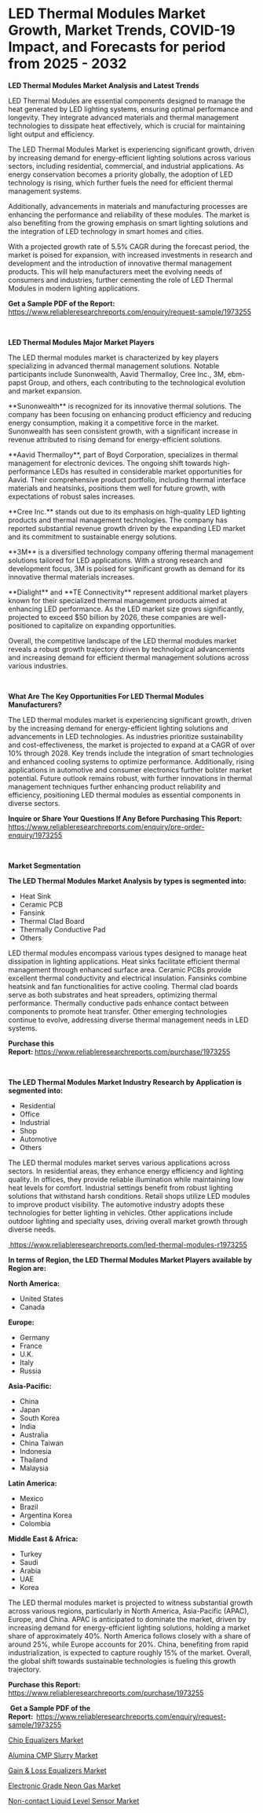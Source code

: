 <p><h1>LED Thermal Modules Market Growth, Market Trends, COVID-19 Impact, and Forecasts for period from 2025 - 2032</h1></p><p><strong>LED Thermal Modules Market Analysis and Latest Trends</strong></p>
<p><p>LED Thermal Modules are essential components designed to manage the heat generated by LED lighting systems, ensuring optimal performance and longevity. They integrate advanced materials and thermal management technologies to dissipate heat effectively, which is crucial for maintaining light output and efficiency. </p><p>The LED Thermal Modules Market is experiencing significant growth, driven by increasing demand for energy-efficient lighting solutions across various sectors, including residential, commercial, and industrial applications. As energy conservation becomes a priority globally, the adoption of LED technology is rising, which further fuels the need for efficient thermal management systems. </p><p>Additionally, advancements in materials and manufacturing processes are enhancing the performance and reliability of these modules. The market is also benefiting from the growing emphasis on smart lighting solutions and the integration of LED technology in smart homes and cities. </p><p>With a projected growth rate of 5.5% CAGR during the forecast period, the market is poised for expansion, with increased investments in research and development and the introduction of innovative thermal management products. This will help manufacturers meet the evolving needs of consumers and industries, further cementing the role of LED Thermal Modules in modern lighting applications.</p></p>
<p><strong>Get a Sample PDF of the Report:&nbsp;</strong> <a href="https://www.reliableresearchreports.com/enquiry/request-sample/1973255?utm_campaign=16&utm_medium=2&utm_source=Github&utm_content=ia&utm_term=13022025&utm_id=led-thermal-modules">https://www.reliableresearchreports.com/enquiry/request-sample/1973255</a></p>
<p>&nbsp;</p>
<p><strong>LED Thermal Modules Major Market Players</strong></p>
<p><p>The LED thermal modules market is characterized by key players specializing in advanced thermal management solutions. Notable participants include Sunonwealth, Aavid Thermalloy, Cree Inc., 3M, ebm-papst Group, and others, each contributing to the technological evolution and market expansion.</p><p>**Sunonwealth** is recognized for its innovative thermal solutions. The company has been focusing on enhancing product efficiency and reducing energy consumption, making it a competitive force in the market. Sunonwealth has seen consistent growth, with a significant increase in revenue attributed to rising demand for energy-efficient solutions.</p><p>**Aavid Thermalloy**, part of Boyd Corporation, specializes in thermal management for electronic devices. The ongoing shift towards high-performance LEDs has resulted in considerable market opportunities for Aavid. Their comprehensive product portfolio, including thermal interface materials and heatsinks, positions them well for future growth, with expectations of robust sales increases.</p><p>**Cree Inc.** stands out due to its emphasis on high-quality LED lighting products and thermal management technologies. The company has reported substantial revenue growth driven by the expanding LED market and its commitment to sustainable energy solutions.</p><p>**3M** is a diversified technology company offering thermal management solutions tailored for LED applications. With a strong research and development focus, 3M is poised for significant growth as demand for its innovative thermal materials increases.</p><p>**Dialight** and **TE Connectivity** represent additional market players known for their specialized thermal management products aimed at enhancing LED performance. As the LED market size grows significantly, projected to exceed $50 billion by 2026, these companies are well-positioned to capitalize on expanding opportunities.</p><p>Overall, the competitive landscape of the LED thermal modules market reveals a robust growth trajectory driven by technological advancements and increasing demand for efficient thermal management solutions across various industries.</p></p>
<p>&nbsp;</p>
<p><strong>What Are The Key Opportunities For LED Thermal Modules Manufacturers?</strong></p>
<p><p>The LED thermal modules market is experiencing significant growth, driven by the increasing demand for energy-efficient lighting solutions and advancements in LED technologies. As industries prioritize sustainability and cost-effectiveness, the market is projected to expand at a CAGR of over 10% through 2028. Key trends include the integration of smart technologies and enhanced cooling systems to optimize performance. Additionally, rising applications in automotive and consumer electronics further bolster market potential. Future outlook remains robust, with further innovations in thermal management techniques further enhancing product reliability and efficiency, positioning LED thermal modules as essential components in diverse sectors.</p></p>
<p><strong>Inquire or Share Your Questions If Any Before Purchasing This Report:</strong> <a href="https://www.reliableresearchreports.com/enquiry/pre-order-enquiry/1973255?utm_campaign=16&utm_medium=2&utm_source=Github&utm_content=ia&utm_term=13022025&utm_id=led-thermal-modules">https://www.reliableresearchreports.com/enquiry/pre-order-enquiry/1973255</a></p>
<p>&nbsp;</p>
<p><strong>Market Segmentation</strong></p>
<p><strong>The LED Thermal Modules Market Analysis by types is segmented into:</strong></p>
<p><ul><li>Heat Sink</li><li>Ceramic PCB</li><li>Fansink</li><li>Thermal Clad Board</li><li>Thermally Conductive Pad</li><li>Others</li></ul></p>
<p><p>LED thermal modules encompass various types designed to manage heat dissipation in lighting applications. Heat sinks facilitate efficient thermal management through enhanced surface area. Ceramic PCBs provide excellent thermal conductivity and electrical insulation. Fansinks combine heatsink and fan functionalities for active cooling. Thermal clad boards serve as both substrates and heat spreaders, optimizing thermal performance. Thermally conductive pads enhance contact between components to promote heat transfer. Other emerging technologies continue to evolve, addressing diverse thermal management needs in LED systems.</p></p>
<p><strong>Purchase this Report:&nbsp;</strong><a href="https://www.reliableresearchreports.com/purchase/1973255?utm_campaign=16&utm_medium=2&utm_source=Github&utm_content=ia&utm_term=13022025&utm_id=led-thermal-modules">https://www.reliableresearchreports.com/purchase/1973255</a></p>
<p>&nbsp;</p>
<p><strong>The LED Thermal Modules Market Industry Research by Application is segmented into:</strong></p>
<p><ul><li>Residential</li><li>Office</li><li>Industrial</li><li>Shop</li><li>Automotive</li><li>Others</li></ul></p>
<p><p>The LED thermal modules market serves various applications across sectors. In residential areas, they enhance energy efficiency and lighting quality. In offices, they provide reliable illumination while maintaining low heat levels for comfort. Industrial settings benefit from robust lighting solutions that withstand harsh conditions. Retail shops utilize LED modules to improve product visibility. The automotive industry adopts these technologies for better lighting in vehicles. Other applications include outdoor lighting and specialty uses, driving overall market growth through diverse needs.</p></p>
<p><a href="https://www.reliableresearchreports.com/led-thermal-modules-r1973255?utm_campaign=16&utm_medium=2&utm_source=Github&utm_content=ia&utm_term=13022025&utm_id=led-thermal-modules">&nbsp;https://www.reliableresearchreports.com/led-thermal-modules-r1973255</a></p>
<p><strong>In terms of Region, the LED Thermal Modules Market Players available by Region are:</strong></p>
<p>
    <p> <strong> North America: </strong>
        <ul>
            <li>United States</li>
            <li>Canada</li>
        </ul>
        </p> 
    <p> <strong> Europe: </strong>
        <ul>
            <li>Germany</li>
            <li>France</li>
            <li>U.K.</li>
            <li>Italy</li>
            <li>Russia</li>
        </ul>
        </p> 
    <p> <strong> Asia-Pacific: </strong>
        <ul>
            <li>China</li>
            <li>Japan</li>
            <li>South Korea</li>
            <li>India</li>
            <li>Australia</li>
            <li>China Taiwan</li>
            <li>Indonesia</li>
            <li>Thailand</li>
            <li>Malaysia</li>
        </ul>
        </p> 
    <p> <strong> Latin America: </strong>
        <ul>
            <li>Mexico</li>
            <li>Brazil</li>
            <li>Argentina Korea</li>
            <li>Colombia</li>
        </ul>
        </p> 
    <p> <strong> Middle East & Africa: </strong>
        <ul>
            <li>Turkey</li>
            <li>Saudi</li>
            <li>Arabia</li>
            <li>UAE</li>
            <li>Korea</li>
        </ul>
    </p>
    </p>
<p><p>The LED thermal modules market is projected to witness substantial growth across various regions, particularly in North America, Asia-Pacific (APAC), Europe, and China. APAC is anticipated to dominate the market, driven by increasing demand for energy-efficient lighting solutions, holding a market share of approximately 40%. North America follows closely with a share of around 25%, while Europe accounts for 20%. China, benefiting from rapid industrialization, is expected to capture roughly 15% of the market. Overall, the global shift towards sustainable technologies is fueling this growth trajectory.</p></p>
<p><strong>Purchase this Report: </strong><a href="https://www.reliableresearchreports.com/purchase/1973255?utm_campaign=16&utm_medium=2&utm_source=Github&utm_content=ia&utm_term=13022025&utm_id=led-thermal-modules">https://www.reliableresearchreports.com/purchase/1973255</a></p>
<p>&nbsp;<strong>Get a Sample PDF of the Report:&nbsp;&nbsp;</strong><a href="https://www.reliableresearchreports.com/enquiry/request-sample/1973255?utm_campaign=16&utm_medium=2&utm_source=Github&utm_content=ia&utm_term=13022025&utm_id=led-thermal-modules">https://www.reliableresearchreports.com/enquiry/request-sample/1973255</a></p>
<p><strong></strong></p>
<p><p><a href="https://github.com/bholdsfofie/Market-Research-Report-List-1/blob/main/chip-equalizers-market.md?utm_campaign=16&utm_medium=2&utm_source=Github&utm_content=ia&utm_term=13022025&utm_id=led-thermal-modules">Chip Equalizers Market</a></p><p><a href="https://github.com/birbamanan03/Market-Research-Report-List-1/blob/main/alumina-cmp-slurry-market.md?utm_campaign=16&utm_medium=2&utm_source=Github&utm_content=ia&utm_term=13022025&utm_id=led-thermal-modules">Alumina CMP Slurry Market</a></p><p><a href="https://github.com/rashkaeduzor/Market-Research-Report-List-1/blob/main/gain-loss-equalizers-market.md?utm_campaign=16&utm_medium=2&utm_source=Github&utm_content=ia&utm_term=13022025&utm_id=led-thermal-modules">Gain & Loss Equalizers Market</a></p><p><a href="https://github.com/abedlagagica4/Market-Research-Report-List-1/blob/main/electronic-grade-neon-gas-market.md?utm_campaign=16&utm_medium=2&utm_source=Github&utm_content=ia&utm_term=13022025&utm_id=led-thermal-modules">Electronic Grade Neon Gas Market</a></p><p><a href="https://github.com/djibenesha/Market-Research-Report-List-1/blob/main/non-contact-liquid-level-sensor-market.md?utm_campaign=16&utm_medium=2&utm_source=Github&utm_content=ia&utm_term=13022025&utm_id=led-thermal-modules">Non-contact Liquid Level Sensor Market</a></p></p>